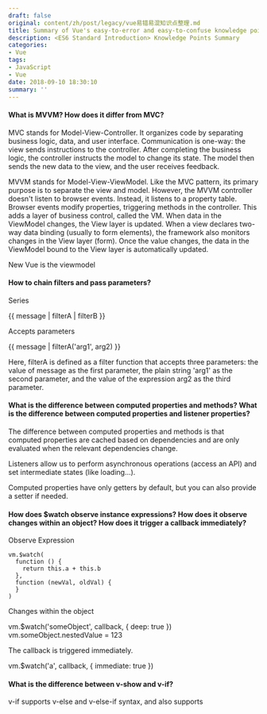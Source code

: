 ```yaml
---
draft: false
original: content/zh/post/legacy/vue易错易混知识点整理.md
title: Summary of Vue's easy-to-error and easy-to-confuse knowledge points
description: <ES6 Standard Introduction> Knowledge Points Summary
categories:
- Vue
tags:
- JavaScript
- Vue
date: 2018-09-10 18:30:10
summary: ''
---
```


#### What is MVVM? How does it differ from MVC?
MVC stands for Model-View-Controller. It organizes code by separating business logic, data, and user interface. Communication is one-way: the view sends instructions to the controller. After completing the business logic, the controller instructs the model to change its state. The model then sends the new data to the view, and the user receives feedback.

MVVM stands for Model-View-ViewModel. Like the MVC pattern, its primary purpose is to separate the view and model. However, the MVVM controller doesn't listen to browser events. Instead, it listens to a property table. Browser events modify properties, triggering methods in the controller. This adds a layer of business control, called the VM. When data in the ViewModel changes, the View layer is updated. When a view declares two-way data binding (usually to form elements), the framework also monitors changes in the View layer (form). Once the value changes, the data in the ViewModel bound to the View layer is automatically updated.

New Vue is the viewmodel

#### How to chain filters and pass parameters?

Series

{{ message | filterA | filterB }}

Accepts parameters

{{ message | filterA('arg1', arg2) }}

Here, filterA is defined as a filter function that accepts three parameters: the value of message as the first parameter, the plain string 'arg1' as the second parameter, and the value of the expression arg2 as the third parameter.

#### What is the difference between computed properties and methods? What is the difference between computed properties and listener properties?

The difference between computed properties and methods is that computed properties are cached based on dependencies and are only evaluated when the relevant dependencies change.

Listeners allow us to perform asynchronous operations (access an API) and set intermediate states (like loading...).

Computed properties have only getters by default, but you can also provide a setter if needed.

#### How does $watch observe instance expressions? How does it observe changes within an object? How does it trigger a callback immediately?

Observe Expression

    vm.$watch(
      function () {
        return this.a + this.b
      },
      function (newVal, oldVal) {
      }
    )

Changes within the object

vm.$watch('someObject', callback, {
deep: true
})
vm.someObject.nestedValue = 123

The callback is triggered immediately.

vm.$watch('a', callback, {
immediate: true
})

#### What is the difference between v-show and v-if?

v-if supports v-else and v-else-if syntax, and also supports <template/> syntax; v-show does not support these;

v-show is achieved by simply switching the CSS attribute display property of the element to achieve the display and hide effect;

v-if is a "true" conditional rendering, because it ensures that event listeners and child components within the conditional block are properly destroyed and recreated during the toggle process;

v-if is also lazy: if the condition is false on initial rendering, nothing is done - the conditional block is not rendered until the condition becomes true for the first time;

In contrast, v-show is much simpler - the element will always be rendered regardless of the initial conditions, and is simply toggled based on CSS;

#### What is the function of key in v-if?

In order to render elements more efficiently, Vue usually reuses elements, and unique key values will prevent elements from being reused but re-rendered.

#### How should the key in v-for be used? Why is the key needed?

When using v-for to update a list of rendered elements, the default in-place reuse strategy is used; when the list data is modified, it will determine whether a value has been modified based on the key value. If modified, it will re-render the item, otherwise reuse the previous element;

Therefore, the key is to use an item in the array that does not change as the key value, that is, each data has a unique and unchanging ID to identify the uniqueness of this data. (Instead of using the index value of the array, because it will change after inserting a new item)

The purpose of key is to update the virtual DOM efficiently. In addition, when using transitions between elements with the same tag name in Vue, the key attribute is also used. Its purpose is to allow Vue to distinguish them. Otherwise, Vue will only replace its internal properties without triggering the transition effect.

#### How to make Vue detect the use of index to directly set an item or modify the length of the array?

// Vue.set
Vue.set(vm.items, indexOfItem, newValue)
// Array.prototype.splice
vm.items.splice(indexOfItem, 1, newValue)

#### Using modifiers to convert user input to numeric values? Automatically filtering leading and trailing whitespace in user input?

<input v-model.number="age" type="number">
<input v-model.trim="msg">

#### Why must data be a function?

Because only in this way can each instance maintain an independent copy of the returned object, otherwise the modification of one instance will affect other instances.

#### How to globally import basic components in batches from a folder?

import Vue from 'vue'
import upperFirst from 'lodash/upperFirst'
import camelCase from 'lodash/camelCase'
// See webpack's API for details
const requireComponent = require.context(
// Relative path to the component directory
'./components',
// Whether to search its subdirectories
false,
// Regular expression matching base component file names
/Base[A-Z]\w+\.(vue|js)$/
)

requireComponent.keys().forEach(fileName => {
// Get component configuration
const componentConfig = requireComponent(fileName)

// Get the component's PascalCase name
const componentName = upperFirst(
camelCase(
// Strip the leading `./` and trailing extension from the file name
fileName.replace(/^\.\/(.*)\.\w+$/, '$1')
)
)

// Registering a component globally
Vue.component(
componentName,
// If this component's options are exported via `export default`,
// then `.default` will be used first.
// Otherwise, fallback to the module's root.
componentConfig.default || componentConfig
)
})

#### What is component feature inheritance? How can I customize feature inheritance?

Attributes added to a component instance are automatically added to the component's root element. Conflicting values for class and style attributes are merged, and conflicting values for other attributes are replaced.

If you do not want the root element of a component to inherit attributes, you can set inheritAttrs: false in the component's options, for example

ue.component('my-component', {
inheritAttrs: false,
// ...
})

Used with the instance's $attrs property, you can manually assign attributes to a specific element. For example,

Vue.component('base-input', {
inheritAttrs: false,
props: ['label', 'value'],
template: `
<label>
{{ label }}
<input
v-bind="$attrs"
v-bind:value="value"
v-on:input="$emit('input', $event.target.value)"
>
</label>
`
})

#### How do I bind native events to a component? How do I bind to a specific element in a component?

If you want to listen to native events directly on the root element of the component, you can use the native modifier, for example

    <base-input v-on:focus.native="onFocus"></base-input>

If the root element is not the element that needs to be listened to, the parent's native will be invalid. You can use the $listeners property, which is an object containing all the listeners acting on this component. For example, the $listeners in the <base-input /> component is

{
focus: function (event) { /* ... */ }
}

This allows you to target an event listener to a specific child element of this component, as shown below.

Vue.component('base-input', {
inheritAttrs: false,
props: ['label', 'value'],
computed: {
inputListeners: function () {
var vm = this
return Object.assign({},
// We add all listeners from the parent
this.$listeners,
// Then we add custom listeners,
// or override some listener behavior
{
// Here we make sure the component works with `v-model`
input: function (event) {
vm.$emit('input', event.target.value)
}
}
)
}
},
template: `
<label>
{{ label }}
<input
v-bind="$attrs"
v-bind:value="value"
v-on="inputListeners"
>
</label>
`
})

#### What is the .sync modifier and how do I use it?

.sync is an abbreviation for the method in which a child component triggers a parent component event and modifies the parent component value. Example usage:

    this.$emit('update:title', newTitle)
    <text-document
      v-bind:title="doc.title"
      v-on:update:title="doc.title = $event"
    ></text-document>
    //can be abbreviated to
    <text-document v-bind:title.sync="doc.title"></text-document>

#### How to directly access the root instance, parent component instance, child component instance (child element)

Accessing the root instance

this.$root
//Best to use Vuex

Access the parent component instance

this.$parent

Or use dependency injection

provide: function () {
return {
getMap: this.getMap
}
}

inject: ['getMap']

Accessing child components or elements

this.$refs


#### How to unregister a manually bound eventListener before the instance is destroyed?

Using programmatic event listeners, such as a pattern for integrating third-party libraries

// Attach this date picker to an input field once.
// It will be mounted to the DOM.
mounted: function () {
// Pikaday is a third-party date picker library.
this.picker = new Pikaday({
field: this.$refs.input,
format: 'YYYY-MM-DD'
})
},
// Before the component is destroyed,
// also destroy the date picker.
beforeDestroy: function () {
this.picker.destroy()
}

The problem is that first, the piker needs to be saved in the instance, and second, the creation code and cleanup code are separated, making it difficult to programmatically clean up everything that was created.
The solution is

mounted: function () {
var picker = new Pikaday({
field: this.$refs.input,
format: 'YYYY-MM-DD'
})

this.$once('hook:beforeDestroy', function () {
picker.destroy()
})
}

#### When would you use a custom directive? How?

When you need to perform low-level operations on **normal DOM elements**, you may need to use custom instructions

For example, you want the input box to get the focus when the page loads, or you want an element to change its background color when it loads.

Example of input box:

// Register a global custom directive `v-focus`
Vue.directive('focus', {
// When the bound element is inserted into the DOM...
inserted: function (el) {
// Focus the element
el.focus()
}
})

or local instructions

directives: {
focus: {
// Directive definition
inserted: function (el) {
el.focus()
}
}
}
<input v-focus>

Background color examples

    <div v-demo="{ color: 'white', text: 'hello!' }"></div>

Vue.directive('demo', function (el, binding) {
console.log(binding.value.color) // => "white"
console.log(binding.value.text) // => "hello!"
})

#### What are the types of Vue plugins? How do I use them?

A Vue.js plugin should have a public method called install . The first argument of this method is the Vue constructor, and the second argument is an optional options object:

MyPlugin.install = function (Vue, options) {
// 1. Add a global method or property
Vue.myGlobalMethod = function () {
// Logic...
}

// 2. Add a global resource
Vue.directive('my-directive', {
bind (el, binding, vnode, oldVnode) {
// Logic...
}
...
})

// 3. Inject the component
Vue.mixin({
created: function () {
// Logic...
}
...
})

// 4. Add an instance method
Vue.prototype.$myMethod = function (methodOptions) {
// Logic...
}
}
